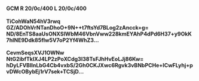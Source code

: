 #### GCM R 20/0c/400 L 20/0c/400
**TiCohWaN54hV3rwq**<br/>**GZ/ADOhVrNTanDhoO+9N++t7ftsYd7BLog2zAncck+g=**<br/>**ND/8EnTS8aaUsONXSIWbM46VbnVww228kmEYAhP4dPd6H37+y9OkK7hINE9Ddk85flw5V7oP2Yf4WhZ3...**<br/><br/>
**CevmSeqsXVJ1OWNw**<br/>**NtG2ibfTklXJ4LP2zPoXCdg3I38TsFJhHvEoLJj86Kw=**<br/>**hDyLFVBIInLbG4Cb4vxbS/2Gh0CKJXwc6Rgvk3vBNbPCHe+ICwFLyhj+pvDWcOBybEj1rV7sek+TCSjD...**